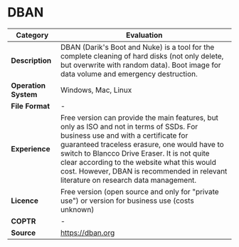# DBAN

| Category | Evaluation |
| --- | --- |
| **Description** | DBAN (Darik's Boot and Nuke) is a tool for the complete cleaning of hard disks (not only delete, but overwrite with random data). Boot image for data volume and emergency destruction. |
| **Operation System** | Windows, Mac, Linux |
| **File Format** | - |
| **Experience** | Free version can provide the main features, but only as ISO and not in terms of SSDs. For business use and with a certificate for guaranteed traceless erasure, one would have to switch to Blancco Drive Eraser. It is not quite clear according to the website what this would cost. However, DBAN is recommended in relevant literature on research data management. |
| **Licence** | Free version (open source and only for "private use") or version for business use (costs unknown) |
| **COPTR** | - |
| **Source** | https://dban.org |

